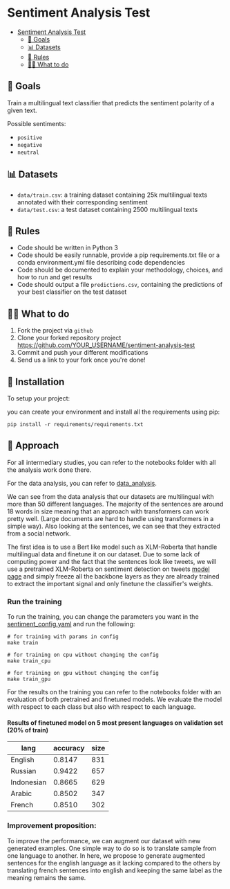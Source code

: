 # Sentiment Analysis Test

- [Sentiment Analysis Test](#sentiment-analysis-test)
  - [🎯 Goals](#user-content--goals)
  - [📊 Datasets](#user-content--datasets)
  - [📖 Rules](#user-content--rules)
  - [👩‍💻 What to do](#user-content--what-to-do)

## 🎯 Goals

Train a multilingual text classifier that predicts the sentiment polarity of a given text.

Possible sentiments:
* `positive`
* `negative`
* `neutral`

## 📊 Datasets

* `data/train.csv`: a training dataset containing 25k multilingual texts annotated with their corresponding sentiment
* `data/test.csv`: a test dataset containing 2500 multilingual texts

## 📖 Rules

* Code should be written in Python 3
* Code should be easily runnable, provide a pip requirements.txt file or a conda environment.yml file describing code dependencies
* Code should be documented to explain your methodology, choices, and how to run and get results
* Code should output a file `predictions.csv`, containing the predictions of your best classifier on the test dataset

## 👩‍💻 What to do

1. Fork the project via `github`
2. Clone your forked repository project https://github.com/YOUR_USERNAME/sentiment-analysis-test
3. Commit and push your different modifications
4. Send us a link to your fork once you're done!

## 🤖 Installation
To setup your project:

you can create your environment and install all the requirements using pip:
```
pip install -r requirements/requirements.txt
```

## 📖 Approach
For all intermediary studies, you can refer
to the notebooks folder with all the analysis work done there.

For the data analysis, you can refer to [data_analysis](https://github.com/sadeqa/sentiment-analysis-test/blob/master/notebooks/data_analysis.ipynb).

We can see from the data analysis that our datasets are multilingual 
with more than 50 different languages. The majority of the sentences are
around 18 words in size meaning that an approach with transformers can work pretty 
well. (Large documents are hard to handle using transformers in a simple way).
Also looking at the sentences, we can see that they extracted from a social network.

The first idea is to use a Bert like model such as XLM-Roberta that handle
multilingual data and finetune it on our dataset. Due to some lack of
computing power and the fact that the sentences look like tweets, we will 
use a pretrained XLM-Roberta on sentiment detection on tweets [model page](https://huggingface.co/cardiffnlp/twitter-xlm-roberta-base-sentiment) 
and simply freeze all the backbone layers as they are already trained to
extract the important signal and only finetune the classifier's weights.

### Run the training
To run the training, you can change the parameters you want in the 
[sentiment_config.yaml](https://github.com/sadeqa/sentiment-analysis-test/blob/master/config/sentiment_config.yaml) 
and run the following:
```
# for training with params in config
make train

# for training on cpu without changing the config 
make train_cpu

# for training on gpu without changing the config 
make train_gpu
```

For the results on the training you can refer to the notebooks folder 
with an evaluation of both pretrained and finetuned models. We evaluate 
the model with respect to each class but also with respect to each language.

#### Results of finetuned model on 5 most present languages on validation set (20% of train)
| lang  | accuracy  | size |   
|---|---|---|
|  English | 0.8147 |  831 |   
|  Russian | 0.9422 |  657 |
|  Indonesian | 0.8665 |  629 |
|  Arabic | 0.8502 |  347 |
|  French | 0.8510 |  302 |

### Improvement proposition:
To improve the performance, we can augment our dataset with new generated
examples. One simple way to do so is to translate sample from one
language to another. In here, we propose to generate augmented sentences 
for the english language as it lacking compared to the others 
by translating french sentences into english and keeping the same label 
as the meaning remains the same.

